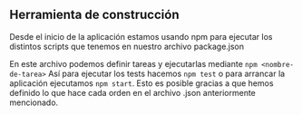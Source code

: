 ## Herramienta de construcción

Desde el inicio de la aplicación estamos usando npm para ejecutar los distintos scripts que tenemos en nuestro archivo package.json

En este archivo podemos definir tareas y ejecutarlas mediante `npm <nombre-de-tarea>` Así para ejecutar los tests hacemos `npm test` o para arrancar la aplicación ejecutamos `npm start`. Esto es posible gracias a que hemos definido lo que hace cada orden en el archivo .json anteriormente mencionado.